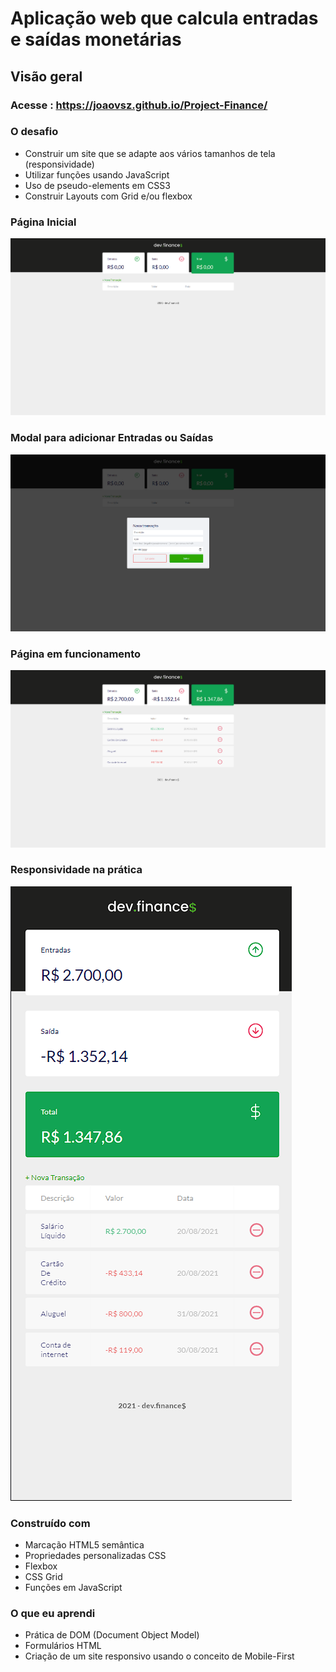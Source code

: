 # 
# Aplicação web que calcula entradas e saídas monetárias

## Visão geral

### Acesse : https://joaovsz.github.io/Project-Finance/

### O desafio

- Construir um site que se adapte aos vários tamanhos de tela (responsividade)
- Utilizar funções usando JavaScript
- Uso de pseudo-elements em CSS3
- Construir Layouts com Grid e/ou flexbox



### Página Inicial
             
![Design da página inicial](./screenshots/Inicio.png)
### Modal para adicionar Entradas ou Saídas
 ![Design do modall](./screenshots/Modal.png)
### Página em funcionamento
 ![Calculos sendo feitos](./screenshots/Funcional.png)
 ### Responsividade na prática
 ![Página responsiva](./screenshots/Responsiva.png)
   



### Construído com

- Marcação HTML5 semântica
- Propriedades personalizadas CSS
- Flexbox
- CSS Grid
- Funções em JavaScript



### O que eu aprendi

- Prática de DOM (Document Object Model)
- Formulários HTML
- Criação de um site responsivo usando o conceito de Mobile-First
  
    
